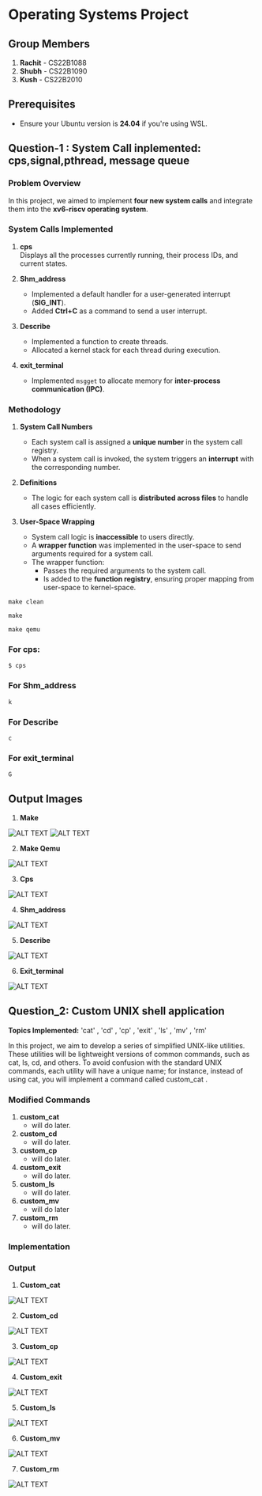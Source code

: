# Operating Systems Project

## Group Members
1. **Rachit** - CS22B1088  
2. **Shubh** - CS22B1090  
3. **Kush** - CS22B2010   

## Prerequisites
- Ensure your Ubuntu version is **24.04** if you're using WSL.

## Question-1 : System Call inplemented: cps,signal,pthread, message queue

### Problem Overview
In this project, we aimed to implement **four new system calls** and integrate them into the **xv6-riscv operating system**.

### System Calls Implemented
1. **cps**  
   Displays all the processes currently running, their process IDs, and current states.

2. **Shm_address**  
   - Implemented a default handler for a user-generated interrupt (**SIG_INT**).  
   - Added **Ctrl+C** as a command to send a user interrupt.

3. **Describe**  
   - Implemented a function to create threads.  
   - Allocated a kernel stack for each thread during execution.

4. **exit_terminal**  
   - Implemented `msgget` to allocate memory for **inter-process communication (IPC)**.

### Methodology
1. **System Call Numbers**  
   - Each system call is assigned a **unique number** in the system call registry.  
   - When a system call is invoked, the system triggers an **interrupt** with the corresponding number.

2. **Definitions**  
   - The logic for each system call is **distributed across files** to handle all cases efficiently.

3. **User-Space Wrapping**  
   - System call logic is **inaccessible** to users directly.  
   - A **wrapper function** was implemented in the user-space to send arguments required for a system call.  
   - The wrapper function:  
     - Passes the required arguments to the system call.  
     - Is added to the **function registry**, ensuring proper mapping from user-space to kernel-space.

```
make clean
```
```
make
```
```
make qemu
```
### For cps:
```
$ cps
```
### For Shm_address
```
k
```
### For Describe
```
c
```
### For exit_terminal
```
G
```
## Output Images

1. **Make**
   
![ALT TEXT](images/make1.png)
![ALT TEXT](images/make2.png)

2. **Make Qemu**
   
![ALT TEXT](images/makeqemu.png)

3. **Cps**
   
 ![ALT TEXT](images/signal.png)
 
4. **Shm_address**
   
![ALT TEXT](images/thread_create.png)

5. **Describe**
    
![ALT TEXT](images/thread_create.png)

6. **Exit_terminal**
    
![ALT TEXT](images/thread_create.png)

## Question_2: Custom UNIX shell application
**Topics Implemented:**  'cat' , 'cd' , 'cp' , 'exit' , 'ls' , 'mv' , 'rm'

In this project, we aim to develop a series of simplified UNIX-like utilities.
These utilities will be lightweight versions of common commands, such as cat,
ls, cd, and others. To avoid confusion with the standard UNIX commands, each
utility will have a unique name; for instance, instead of using cat, you will
implement a command called custom_cat .

### Modified Commands
1. **custom_cat**
   - will do later.
2. **custom_cd**
   - will do later.
3. **custom_cp**
   - will do later.
4. **custom_exit**
   - will do later.
5. **custom_ls**
   - will do later.
6. **custom_mv**
   - will do later
7. **custom_rm**
   - will do later.

### Implementation

### Output
1. **Custom_cat**
   
![ALT TEXT](images/thread_create.png)

2. **Custom_cd**

![ALT TEXT](images/thread_create.png)

3. **Custom_cp**

![ALT TEXT](images/thread_create.png)

4. **Custom_exit**

![ALT TEXT](images/thread_create.png)

5. **Custom_ls**

![ALT TEXT](images/thread_create.png)

6. **Custom_mv**

![ALT TEXT](images/thread_create.png)

7. **Custom_rm**

![ALT TEXT](images/thread_create.png)
   



   
